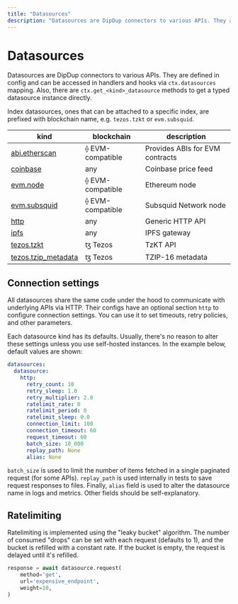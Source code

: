 ```yaml
---
title: "Datasources"
description: "Datasources are DipDup connectors to various APIs. They are defined in config and can be accessed in handlers and hooks via `ctx.datasources` mapping. Also, there are `ctx.get_<kind>_datasource` methods to get a typed datasource instance directly."
---
```


# Datasources

Datasources are DipDup connectors to various APIs. They are defined in config and can be accessed in handlers and hooks via `ctx.datasources` mapping. Also, there are `ctx.get_<kind>_datasource` methods to get a typed datasource instance directly.

Index datasources, ones that can be attached to a specific index, are prefixed with blockchain name, e.g. `tezos.tzkt` or `evm.subsquid`.

| kind                                                       | blockchain       | description                     |
| ---------------------------------------------------------- | ---------------- | ------------------------------- |
| [abi.etherscan](../3.datasources/1.abi_etherscan.md)       | ⟠ EVM-compatible | Provides ABIs for EVM contracts |
| [coinbase](../3.datasources/2.coinbase.md)                 | any              | Coinbase price feed             |
| [evm.node](../3.datasources/3.evm_node.md)                 | ⟠ EVM-compatible | Ethereum node                   |
| [evm.subsquid](../3.datasources/4.evm_subsquid.md)         | ⟠ EVM-compatible | Subsquid Network node           |
| [http](../3.datasources/5.http.md)                         | any              | Generic HTTP API                |
| [ipfs](../3.datasources/6.ipfs.md)                         | any              | IPFS gateway                    |
| [tezos.tzkt](../3.datasources/7.tezos_tzkt.md)             | ꜩ Tezos          | TzKT API                        |
| [tezos.tzip_metadata](../3.datasources/8.tzip_metadata.md) | ꜩ Tezos          | TZIP-16 metadata                |

## Connection settings

All datasources share the same code under the hood to communicate with underlying APIs via HTTP. Their configs have an optional section `http` to configure connection settings. You can use it to set timeouts, retry policies, and other parameters.

Each datasource kind has its defaults. Usually, there's no reason to alter these settings unless you use self-hosted instances. In the example below, default values are shown:

```yaml [dipdup.yaml]
datasources:
  datasource:
    http:
      retry_count: 10
      retry_sleep: 1.0
      retry_multiplier: 2.0
      ratelimit_rate: 0
      ratelimit_period: 0
      ratelimit_sleep: 0.0
      connection_limit: 100
      connection_timeout: 60
      request_timeout: 60
      batch_size: 10_000
      replay_path: None
      alias: None
```

`batch_size` is used to limit the number of items fetched in a single paginated request (for some APIs). `replay_path` is used internally in tests to save request responses to files. Finally, `alias` field is used to alter the datasource name in logs and metrics. Other fields should be self-explanatory.

## Ratelimiting

Ratelimiting is implemented using the "leaky bucket" algorithm. The number of consumed "drops" can be set with each request (defaults to 1), and the bucket is refilled with a constant rate. If the bucket is empty, the request is delayed until it's refilled.

```python
response = await datasource.request(
    method='get',
    url='expensive_endpoint',
    weight=10,
)
```
